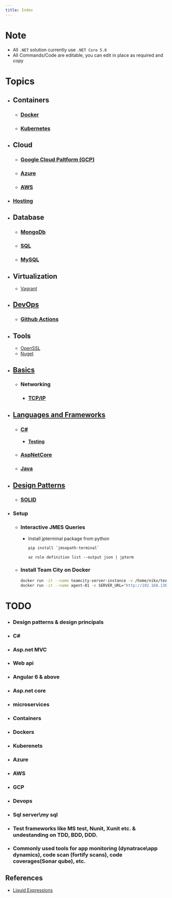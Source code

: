 ```yaml
---
title: Index
---
```


# Note
- All `.NET` solution currently use `.NET Core 5.0`
- All Commands/Code are editable, you can edit in place as required and copy

# Topics
- ## Containers
	- ### [Docker](docker)
	- ### [Kubernetes](kubernetes)
- ## Cloud
	- ### [Google Cloud Paltform (GCP)](gcp)
    - ### [Azure](azure)
	- ### [AWS](aws)
- ### [Hosting](hosting)
- ## Database
	- ### [MongoDb](mongodb)
	- ### [SQL](sql)
	- ### [MySQL](mysql)
- ## Virtualization
	- [Vagrant](vagrant)
- ## [DevOps](devops)
    - ### [Github Actions](github/actions)
- ## Tools
    - [OpenSSL](openssl)
  	- [Nuget](nuget)
- ## [Basics](basics)
	- ### Networking
		- ### [TCP/IP](basics/networking/TcpIp)
- ## [Languages and Frameworks](frameworks)
    - ### [C#](frameworks/csharp)
        - #### [Testing](frameworks/csharp/testing)
    - ### [AspNetCore](frameworks/aspnetcore)
	- ### [Java](frameworks/java)
- ## [Design Patterns](design-patterns)
  - ### [SOLID](design-patterns/solid)
- ### Setup
	- ### Interactive JMES Queries
		- Install jpterminal package from python
		  ```bash
		  pip install `jmsepath-terminal`
		  ```
		  ```azurecli
		  az role definition list --output json | jpterm
		  ```
	- ### Install Team City on Docker
		```bash
        docker run -it --name teamcity-server-instance -v /home/nikx/team-city/datadir:/data/teamcity_server/datadir -v /home/nikx/team-city/logs:/opt/teamcity/logs -p 9000:8111 jetbrains/teamcity-server
		docker run -it --name agent-01 -e SERVER_URL="http://192.168.136.129:9000/" -v /home/nikx/config:/data/teamcity_agent/conf jetbrains/teamcity-agent		
        ```
# TODO
- ### Design patterns & design principals
- ### C#
- ### Asp.net MVC
- ### Web api
- ### Angular 6 & above
- ### Asp.net core
- ### microservices
- ### Containers
- ### Dockers
- ### Kuberenets
- ### Azure
- ### AWS
- ### GCP
- ### Devops
- ### Sql server\my sql
- ### Test frameworks like MS test, Nunit, Xunit etc. & undestanding on TDD, BDD, DDD.
- ### Commonly used tools for app monitoring (dynatrace\app dynamics), code scan (fortify scans), code coverages(Sonar qube),  etc.

## References
- [Liquid Expressions](https://shopify.github.io/liquid/)
